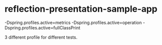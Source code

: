 # reflection-presentation-sample-app

-Dspring.profiles.active=metrics -Dspring.profiles.active=operation -Dspring.profiles.active=fullClassPrint

3 different profile for different tests. 
